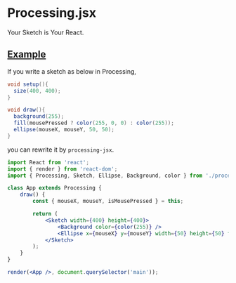 # Processing.jsx

Your Sketch is Your React.

## [Example](https://mimorisuzuko.github.io/processing-jsx)

If you write a sketch as below in Processing, 

```java
void setup(){
  size(400, 400);
}

void draw(){
  background(255);
  fill(mousePressed ? color(255, 0, 0) : color(255));
  ellipse(mouseX, mouseY, 50, 50);
}
```

you can rewrite it by `processing-jsx`.

```jsx
import React from 'react';
import { render } from 'react-dom';
import { Processing, Sketch, Ellipse, Background, color } from './processing';

class App extends Processing {
	draw() {
		const { mouseX, mouseY, isMousePressed } = this;

		return (
			<Sketch width={400} height={400}>
				<Background color={color(255)} />
				<Ellipse x={mouseX} y={mouseY} width={50} height={50} fill={isMousePressed ? color(255, 0, 0) : color(255)} />
			</Sketch>
		);
	}
}

render(<App />, document.querySelector('main'));
```
